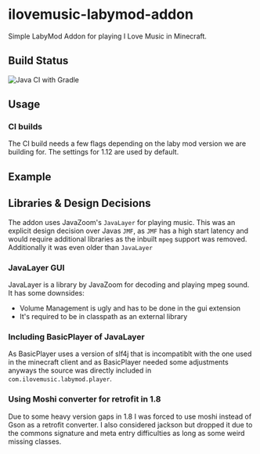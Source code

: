 # ilovemusic-labymod-addon
Simple LabyMod Addon for playing I Love Music in Minecraft.

## Build Status
![Java CI with Gradle](https://github.com/klauke-enterprises/ilovemusic-labymod-addon/workflows/Java%20CI%20with%20Gradle/badge.svg?branch=master)

## Usage

### CI builds
The CI build needs a few flags depending on the laby mod version we are building for. The 
settings for 1.12 are used by default.

## Example

## Libraries & Design Decisions
The addon uses JavaZoom's `JavaLayer` for playing music. This was an explicit design decision over 
Javas `JMF`, as `JMF` has a high start latency and would require additional libraries as the 
inbuilt `mpeg` support was removed. Additionally it was even older than `JavaLayer`

### JavaLayer GUI
JavaLayer is a library by JavaZoom for decoding and playing mpeg sound. It has some downsides:
- Volume Management is ugly and has to be done in the gui extension
- It's required to be in classpath as an external library

### Including BasicPlayer of JavaLayer
As BasicPlayer uses a version of slf4j that is incompatiblt with the one used in the minecraft client
and as BasicPlayer needed some adjustments anyways the source was directly included in `com.ilovemusic.labymod.player`.

### Using Moshi converter for retrofit in 1.8
Due to some heavy version gaps in 1.8 I was forced to use moshi instead of Gson as a retrofit converter.
I also considered jackson but dropped it due to the commons signature and meta entry difficulties as long as 
some weird missing classes.
